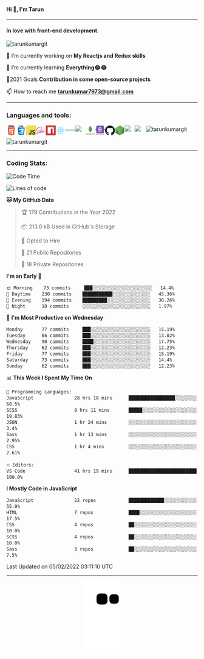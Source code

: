 <h4>Hi 👋, I'm Tarun</h4>
<hr />
<h4 align="left">In love with front-end development.</h4>

<p><img src="https://komarev.com/ghpvc/?username=tarunkumargit&label=Profile%20views&color=0e75b6&style=flat" alt="tarunkumargit" /> </p>


🔭 I’m currently working on **My Reactjs and Redux skills** 

🌱 I’m currently learning **Everything😂😂**

🤝2021 Goals **Contribution in some open-source projects**

📫 How to reach me **tarunkumar7973@gmail.com**
<hr />

### Languages and tools:

 <img align="left" width="26px" src="https://raw.githubusercontent.com/github/explore/80688e429a7d4ef2fca1e82350fe8e3517d3494d/topics/html/html.png" />
 <img align="left" width="26px" src="https://raw.githubusercontent.com/github/explore/80688e429a7d4ef2fca1e82350fe8e3517d3494d/topics/css/css.png" />
 <img align="left" width="26px" src="https://raw.githubusercontent.com/github/explore/80688e429a7d4ef2fca1e82350fe8e3517d3494d/topics/javascript/javascript.png" />
 <img align="left" width="26px" src="https://raw.githubusercontent.com/github/explore/80688e429a7d4ef2fca1e82350fe8e3517d3494d/topics/sass/sass.png" />
 <img align="left" width="26px" src="https://raw.githubusercontent.com/github/explore/80688e429a7d4ef2fca1e82350fe8e3517d3494d/topics/npm/npm.png" />
 <img align="left" width="26px" src="https://raw.githubusercontent.com/github/explore/80688e429a7d4ef2fca1e82350fe8e3517d3494d/topics/react/react.png" />
 <img align="left" width="26px" src="https://raw.githubusercontent.com/devicons/devicon/master/icons/express/express-original-wordmark.svg"/>
 <img align="left" width="26px" src="https://www.vectorlogo.zone/logos/figma/figma-icon.svg"/>
 <img align="left" width="26px" src="https://raw.githubusercontent.com/devicons/devicon/master/icons/mongodb/mongodb-original-wordmark.svg"/>
 <img align="left" width="26px" src="https://raw.githubusercontent.com/devicons/devicon/master/icons/bootstrap/bootstrap-plain-wordmark.svg" />
 <img align="left" width="26px" src="https://raw.githubusercontent.com/github/explore/78df643247d429f6cc873026c0622819ad797942/topics/github/github.png" />
 <img align="left" width="26px" src="https://raw.githubusercontent.com/github/explore/80688e429a7d4ef2fca1e82350fe8e3517d3494d/topics/nodejs/nodejs.png" />
 <img align="left" width="26px" src="https://download.blender.org/branding/community/blender_community_badge_white.svg" />
 <img align="left" width="26px" src="https://www.vectorlogo.zone/logos/tailwindcss/tailwindcss-icon.svg"/>

<p>&nbsp;<img align="center" src="https://github-readme-stats.vercel.app/api?username=tarunkumargit&show_icons=true&theme=react" alt="tarunkumargit" /></p>

<p><img align="center" src="https://github-readme-streak-stats.herokuapp.com/?user=tarunkumargit&show_icons=true&theme=react" alt="tarunkumargit" /></p> 

<hr>

### Coding Stats:

<!--START_SECTION:waka-->
![Code Time](http://img.shields.io/badge/Code%20Time-533%20hrs%2030%20mins-blue)

![Lines of code](https://img.shields.io/badge/From%20Hello%20World%20I%27ve%20Written-888%20Thousand%20lines%20of%20code-blue)

**🐱 My GitHub Data** 

> 🏆 179 Contributions in the Year 2022
 > 
> 📦 213.0 kB Used in GitHub's Storage 
 > 
> 💼 Opted to Hire
 > 
> 📜 21 Public Repositories 
 > 
> 🔑 18 Private Repositories  
 > 
**I'm an Early 🐤** 

```text
🌞 Morning    73 commits     ███░░░░░░░░░░░░░░░░░░░░░░   14.4% 
🌆 Daytime    230 commits    ███████████░░░░░░░░░░░░░░   45.36% 
🌃 Evening    194 commits    █████████░░░░░░░░░░░░░░░░   38.26% 
🌙 Night      10 commits     ░░░░░░░░░░░░░░░░░░░░░░░░░   1.97%

```
📅 **I'm Most Productive on Wednesday** 

```text
Monday       77 commits     ███░░░░░░░░░░░░░░░░░░░░░░   15.19% 
Tuesday      66 commits     ███░░░░░░░░░░░░░░░░░░░░░░   13.02% 
Wednesday    90 commits     ████░░░░░░░░░░░░░░░░░░░░░   17.75% 
Thursday     62 commits     ███░░░░░░░░░░░░░░░░░░░░░░   12.23% 
Friday       77 commits     ███░░░░░░░░░░░░░░░░░░░░░░   15.19% 
Saturday     73 commits     ███░░░░░░░░░░░░░░░░░░░░░░   14.4% 
Sunday       62 commits     ███░░░░░░░░░░░░░░░░░░░░░░   12.23%

```


📊 **This Week I Spent My Time On** 

```text
💬 Programming Languages: 
JavaScript               28 hrs 18 mins      █████████████████░░░░░░░░   68.5% 
SCSS                     8 hrs 11 mins       █████░░░░░░░░░░░░░░░░░░░░   19.83% 
JSON                     1 hr 24 mins        ░░░░░░░░░░░░░░░░░░░░░░░░░   3.4% 
Sass                     1 hr 13 mins        ░░░░░░░░░░░░░░░░░░░░░░░░░   2.95% 
CSS                      1 hr 4 mins         ░░░░░░░░░░░░░░░░░░░░░░░░░   2.61%

🔥 Editors: 
VS Code                  41 hrs 19 mins      █████████████████████████   100.0%

```

**I Mostly Code in JavaScript** 

```text
JavaScript               22 repos            █████████████░░░░░░░░░░░░   55.0% 
HTML                     7 repos             ████░░░░░░░░░░░░░░░░░░░░░   17.5% 
CSS                      4 repos             ██░░░░░░░░░░░░░░░░░░░░░░░   10.0% 
SCSS                     4 repos             ██░░░░░░░░░░░░░░░░░░░░░░░   10.0% 
Sass                     3 repos             ██░░░░░░░░░░░░░░░░░░░░░░░   7.5%

```



 Last Updated on 05/02/2022 03:11:10 UTC
<!--END_SECTION:waka-->

<hr>
<p align="center">
  <img src="https://github.com/tarunkumargit/tarunkumargit/raw/output/github-contribution-grid-snake.svg" alt="snake"></center>
</p>
